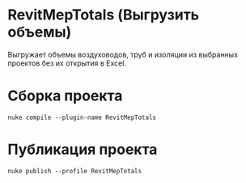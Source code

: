 # RevitMepTotals (Выгрузить объемы)
Выгружает объемы воздуховодов, труб и изоляции из выбранных проектов без их открытия в Excel.

# Сборка проекта
```
nuke compile --plugin-name RevitMepTotals
```

# Публикация проекта
```
nuke publish --profile RevitMepTotals
```
